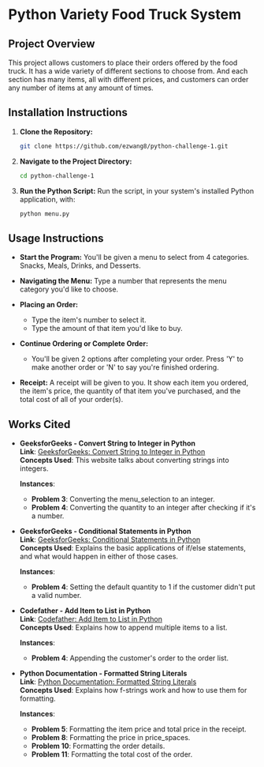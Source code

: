 # Python Variety Food Truck System

## Project Overview
This project allows customers to place their orders offered by the food truck. It has a wide variety of different sections to choose from. And each section has many items, all with different prices, and customers can order any number of items at any amount of times.

## Installation Instructions
1. **Clone the Repository:**
   ```bash
   git clone https://github.com/ezwang8/python-challenge-1.git
   ```
2. **Navigate to the Project Directory:**
   ```bash
   cd python-challenge-1
   ```
3. **Run the Python Script:**
   Run the script, in your system's installed Python application, with:
   ```bash
   python menu.py
   ```

## Usage Instructions
- **Start the Program:**
  You'll be given a menu to select from 4 categories. Snacks, Meals, Drinks, and Desserts.
  
- **Navigating the Menu:**
  Type a number that represents the menu category you'd like to choose.
  
- **Placing an Order:**
  - Type the item's number to select it.
  - Type the amount of that item you'd like to buy.
  
- **Continue Ordering or Complete Order:**
  - You'll be given 2 options after completing your order. Press 'Y' to make another order or 'N' to say you're finished ordering.
  
- **Receipt:**
  A receipt will be given to you. It show each item you ordered, the item's price, the quantity of that item you've purchased, and the total cost of all of your order(s).

## Works Cited

- **GeeksforGeeks - Convert String to Integer in Python**  
  **Link**: [GeeksforGeeks: Convert String to Integer in Python](https://www.geeksforgeeks.org/convert-string-to-integer-in-python/)  
  **Concepts Used**: This website talks about converting strings into integers.
  
  **Instances**:
  - **Problem 3**: Converting the menu_selection to an integer.
  - **Problem 4**: Converting the quantity to an integer after checking if it's a number.

- **GeeksforGeeks - Conditional Statements in Python**  
  **Link**: [GeeksforGeeks: Conditional Statements in Python](https://www.geeksforgeeks.org/conditional-statements-in-python/)  
  **Concepts Used**: Explains the basic applications of if/else statements, and what would happen in either of those cases.
  
  **Instances**:
  - **Problem 4**: Setting the default quantity to 1 if the customer didn't put a valid number.

- **Codefather - Add Item to List in Python**  
  **Link**: [Codefather: Add Item to List in Python](https://codefather.tech/blog/add-item-to-list-python/)  
  **Concepts Used**: Explains how to append multiple items to a list.
  
  **Instances**:
  - **Problem 4**: Appending the customer's order to the order list.

- **Python Documentation - Formatted String Literals**  
  **Link**: [Python Documentation: Formatted String Literals](https://docs.python.org/3/tutorial/inputoutput.html#formatted-string-literals)  
  **Concepts Used**: Explains how f-strings work and how to use them for formatting.
  
  **Instances**:
  - **Problem 5**: Formatting the item price and total price in the receipt.
  - **Problem 8**: Formatting the price in price_spaces.
  - **Problem 10**: Formatting the order details.
  - **Problem 11**: Formatting the total cost of the order.
